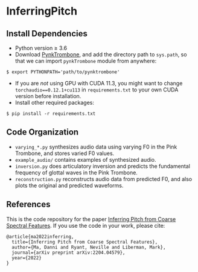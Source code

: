 # InferringPitch

## Install Dependencies
* Python version &ge; 3.6
* Download [PynkTrombone](https://github.com/dkadish/pynktrombone), and add the directory path to `sys.path`, so that we can import `pynkTrombone` module from anywhere:

```
$ export PYTHONPATH='path/to/pynktrombone'
```
* If you are _not_ using GPU with CUDA 11.3, you might want to change `torchaudio==0.12.1+cu113` in `requirements.txt` to your own CUDA version before installation.
* Install other required packages:

```
$ pip install -r requirements.txt
```

## Code Organization
* `varying_*.py` synthesizes audio data using varying F0 in the Pink Trombone, and stores varied F0 values.
* `example_audio/` contains examples of synthesized audio.
* `inversion.py` does articulatory inversion and predicts the fundamental frequency of glottal waves in the Pink Trombone.
* `reconstruction.py` reconstructs audio data from predicted F0, and also plots the original and predicted waveforms.

## References
This is the code repository for the paper [Inferring Pitch from Coarse Spectral Features](https://arxiv.org/pdf/2204.04579.pdf). If you use the code in your work, please cite:

```
@article{ma2022inferring,
  title={Inferring Pitch from Coarse Spectral Features},
  author={Ma, Danni and Ryant, Neville and Liberman, Mark},
  journal={arXiv preprint arXiv:2204.04579},
  year={2022}
}
```
